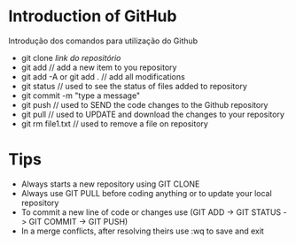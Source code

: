 # Introduction of GitHub

Introdução dos comandos para utilização do Github <br/>
* git clone *link do repositório*
* git add // add a new item to you repository
* git add -A or git add . // add all modifications
* git status // used to see the  status of files added to repository
* git commit -m "type a message"
* git push // used to SEND the code changes to the Github repository
* git pull // used to UPDATE and download the changes to your repository
* git rm file1.txt // used to remove a file on repository

# Tips

* Always starts a new repository using GIT CLONE
* Always use GIT PULL before coding anything or to update your local repository
* To commit a new line of code or changes use (GIT ADD -> GIT STATUS -> GIT COMMIT -> GIT PUSH)
* In a merge conflicts, after resolving theirs use :wq to save and exit
